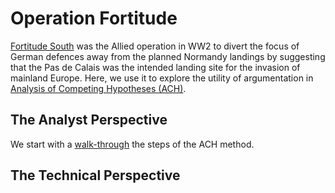 # Operation Fortitude

[Fortitude South](https://en.wikipedia.org/wiki/Operation_Fortitude#Fortitude_South_2) was the Allied operation in WW2 to divert the focus of German defences away from the planned Normandy landings by suggesting that the Pas de Calais was the intended landing site for the invasion of mainland Europe. Here, we use it to explore the utility of argumentation in [Analysis of Competing Hypotheses (ACH)](https://www.cia.gov/library/center-for-the-study-of-intelligence/csi-publications/books-and-monographs/psychology-of-intelligence-analysis/art11.html).

## The Analyst Perspective

We start with a [walk-through](https://dstl.github.io/eleatics/argumentation/examples/fortitude/fortitude.xhtml) the steps of the ACH method.

## The Technical Perspective

